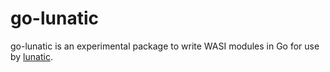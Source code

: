 # go-lunatic

go-lunatic is an experimental package to write WASI modules in Go
for use by [lunatic](https://lunatic.solutions/).
